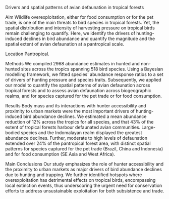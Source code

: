Drivers and spatial patterns of avian defaunation in tropical forests

Aim
Wildlife overexploitation, either for food consumption or for the pet trade, is one of the main threats to bird species in tropical forests. Yet, the spatial distribution and intensity of harvesting pressure on tropical birds remain challenging to quantify. Here, we identify the drivers of hunting-induced declines in bird abundance and quantify the magnitude and the spatial extent of avian defaunation at a pantropical scale.

Location
Pantropical.

Methods
We compiled 2968 abundance estimates in hunted and non-hunted sites across the tropics spanning 518 bird species. Using a Bayesian modelling framework, we fitted species' abundance response ratios to a set of drivers of hunting pressure and species traits. Subsequently, we applied our model to quantify the spatial patterns of avian defaunation across tropical forests and to assess avian defaunation across biogeographic realms, and for species captured for the pet trade or for food consumption.

Results
Body mass and its interactions with hunter accessibility and proximity to urban markets were the most important drivers of hunting-induced bird abundance declines. We estimated a mean abundance reduction of 12% across the tropics for all species, and that 43% of the extent of tropical forests harbour defaunated avian communities. Large-bodied species and the Indomalayan realm displayed the greatest abundance declines. Further, moderate to high levels of defaunation extended over 24% of the pantropical forest area, with distinct spatial patterns for species captured for the pet trade (Brazil, China and Indonesia) and for food consumption (SE Asia and West Africa).

Main Conclusions
Our study emphasizes the role of hunter accessibility and the proximity to urban markets as major drivers of bird abundance declines due to hunting and trapping. We further identified hotspots where overexploitation has detrimental effects on tropical birds, encompassing local extinction events, thus underscoring the urgent need for conservation efforts to address unsustainable exploitation for both subsistence and trade.
